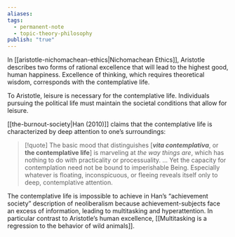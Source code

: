 ```yaml
---
aliases: 
tags:
  - permanent-note
  - topic-theory-philosophy
publish: "true"
---
```

In [[aristotle-nichomachean-ethics|Nichomachean Ethics]], Aristotle describes two forms of rational excellence that will lead to the highest good, human happiness. Excellence of thinking, which requires theoretical wisdom, corresponds with the contemplative life. 

To Aristotle, leisure is necessary for the contemplative life. Individuals pursuing the political life must maintain the societal conditions that allow for leisure.

[[the-burnout-society|Han (2010)]] claims that the contemplative life is characterized by deep attention to one’s surroundings:

> [!quote]
> The basic mood that distinguishes \[***vita contemplativa***, or **the contemplative life**] is marveling at *the way things are*, which has nothing to do with practicality or processuality. ... Yet the capacity for contemplation need not be bound to imperishable Being. Especially whatever is floating, inconspicuous, or fleeing reveals itself only to deep, contemplative attention.

The contemplative life is impossible to achieve in Han’s “achievement society” description of neoliberalism because achievement-subjects face an excess of information, leading to multitasking and hyperattention. In particular contrast to Aristotle’s human excellence, [[Multitasking is a regression to the behavior of wild animals]].